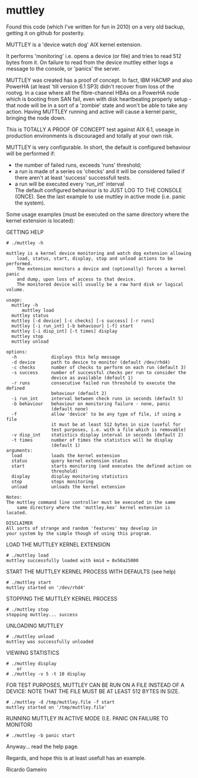 # muttley

Found this code (which I've written for fun in 2010) on a very old backup, getting it on github for posterity.

MUTTLEY is a 'device watch dog' AIX kernel extension.

It performs 'monitoring' i.e. opens a device (or file) and tries to read 512
bytes from it. On failure to read from the device muttley either logs a
message to the console, or 'panics' the server.

MUTTLEY was created has a proof of concept. In fact, IBM HACMP and also
PowerHA (at least 'till version 6.1 SP3) didn't recover from loss of the rootvg.
In a case where all the fibre-channel HBAs on a PowerHA node which is booting
from SAN fail, even with disk heartbeating properly setup - that node will be 
in a sort of a 'zombie' state and won't be able to take any action. Having 
MUTTLEY running and active will cause a kernel panic, bringing the node down.

This is TOTALLY A PROOF OF CONCEPT test against AIX 6.1, useage in production
environments is discouraged and totally at your own risk.

MUTTLEY is very configurable. In short, the default is configured behaviour
will be performed if:
- the number of failed runs, exceeds 'runs' threshold;
- a run is made of a series os 'checks' and it will be considered failed
if there aren't at least 'success' successfull tests.
- a run will be executed every 'run_int' interval	
The default configured behaviour is to JUST LOG TO THE CONSOLE (ONCE).
See the last example to use muttley in active mode (i.e. panic the system).

Some usage examples (must be executed on the same directory where the kernel 
extension is located):

GETTING HELP

	# ./muttley -h

	muttley is a kernel device monitoring and watch dog extension allowing
    	load, status, start, display, stop and unload actions to be performed.
    	The extension monitors a device and (optionally) forces a kernel panic
    	and dump, upon loss of access to that device.
    	The monitored device will usually be a raw hard disk or logical volume.

	usage:
	  muttley -h
    	  muttley load
	  muttley status
	  muttley [-d device] [-c checks] [-s success] [-r runs]
	  muttley [-i run_int] [-b behaviour] [-f] start
	  muttley [-i disp_int] [-t times] display
	  muttley stop
	  muttley unload
	  
	options:
	  -h             displays this help message
	  -d device      path to device to monitor (default /dev/rhd4)
	  -c checks      number of checks to perform on each run (default 3)
	  -s success     number of successful checks per run to consider the
	                 device as available (default 1)
	  -r runs        consecutive failed run threshold to execute the defined
	                 behaviour (default 2)
	  -i run_int     interval between check runs in seconds (default 5)
	  -b behaviour   behaviour on monitoring failure - none, panic
	                 (default none)
	  -f             allow 'device' to be any type of file, if using a file
	                 it must be at least 512 bytes in size (useful for
	                 test purposes, i.e. with a file which is removable)
	  -v disp_int    statistics display interval in seconds (default 2)
	  -t times       number of times the statistics will be display
	                 (default 1)
	arguments:
	  load           loads the kernel extension
	  status         query kernel extension status
	  start          starts monitoring (and executes the defined action on
	                 threshold)
	  display        display monitoring statistics
	  stop           stops monitoring
	  unload         unloads the kernel extension
	
	Notes:
	The muttley command line controller must be executed in the same
        same directory where the 'muttley.kex' kernel extension is located.

	DISCLAIMER
	All sorts of strange and random 'features' may develop in
	your system by the simple though of using this program.

LOAD THE MUTTLEY KERNEL EXTENSION

	# ./muttley load  
	muttley successfully loaded with kmid = 0x50a25000

START THE MUTTLEY KERNEL PROCESS WITH DEFAULTS (see help) 

	# ./muttley start 
	muttley started on '/dev/rhd4'

STOPPING THE MUTTLEY KERNEL PROCESS 

	# ./muttley stop
	stopping muttley... success

UNLOADING MUTTLEY

	# ./muttley unload
	muttley was successfully unloaded

VIEWING STATISTICS

	# ./muttley display
		or
	# ./muttley -v 5 -t 10 display
	
FOR TEST PURPOSES, MUTTLEY CAN BE RUN ON A FILE INSTEAD OF A DEVICE:
NOTE THAT THE FILE MUST BE AT LEAST 512 BYTES IN SIZE.
	
	# ./muttley -d /tmp/muttley.file -f start
	muttley started on '/tmp/muttley.file'

RUNNING MUTTLEY IN ACTIVE MODE (I.E. PANIC ON FAILURE TO MONITOR)

	# ./muttley -b panic start

Anyway... read the help page.

Regards, and hope this is at least usefull has an example.

Ricardo Gameiro
